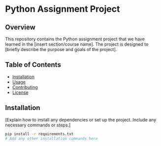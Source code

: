 # Python Assignment Project

## Overview

This repository contains the Python assignment project that we have learned in the [insert section/course name]. The project is designed to [briefly describe the purpose and goals of the project].

## Table of Contents

- [Installation](#installation)
- [Usage](#usage)
- [Contributing](#contributing)
- [License](#license)

## Installation

[Explain how to install any dependencies or set up the project. Include any necessary commands or steps.]

```bash
pip install -r requirements.txt
# Add any other installation commands here
